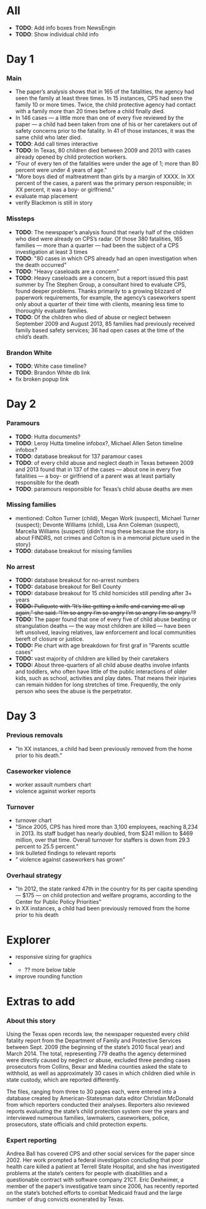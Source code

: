 # All
- **TODO**: Add info boxes from NewsEngin
- **TODO**: Show individual child info

# Day 1

### Main
- The paper’s analysis shows that in 165 of the fatalities, the agency had seen the family at least three times. In 15 instances, CPS had seen the family 10 or more times. Twice, the child protective agency had contact with a family more than 20 times before a child finally died.
- In 146 cases — a little more than one of every five reviewed by the paper — a child had been taken from one of his or her caretakers out of safety concerns prior to the fatality. In 41 of those instances, it was the same child who later died.
- **TODO**: Add call times interactive
- **TODO**: In Texas, 80 children died between 2009 and 2013 with cases already opened by child protection workers.
- "Four of every ten of the fatalities were under the age of 1; more than 80 percent were under 4 years of age."
- "More boys died of maltreatment than girls by a margin of XXXX. In XX percent of the cases, a parent was the primary person responsible; in XX percent, it was a boy- or girlfriend."
- evaluate map placement
- verify Blackmon is still in story

### Missteps
- **TODO**: The newspaper’s analysis found that nearly half of the children who died were already on CPS’s radar. Of those 380 fatalities, 165 families — more than a quarter — had been the subject of a CPS investigation at least 3 times
- **TODO**: "80 cases in which CPS already had an open investigation when the death occurred"
- **TODO**: "Heavy caseloads are a concern"
- **TODO**: Heavy caseloads are a concern, but a report issued this past summer by The Stephen Group, a consultant hired to evaluate CPS, found deeper problems. Thanks primarily to a growing blizzard of paperwork requirements, for example, the agency’s caseworkers spent only about a quarter of their time with clients, meaning less time to thoroughly evaluate families.
- **TODO**: Of the children who died of abuse or neglect between September 2009 and August 2013, 85 families had previously received family based safety services; 36 had open cases at the time of the child’s death.

### Brandon White
- **TODO**: White case timeline?
- **TODO**: Brandon White db link
- fix broken popup link

# Day 2

### Paramours
- **TODO**: Hutta documents?
- **TODO**: Leroy Hutta timeline infobox?, Michael Allen Seton timeline infobox?
- **TODO**: database breakout for 137 paramour cases
- **TODO**: of every child abuse and neglect death in Texas between 2009 and 2013 found that in 137 of the cases — about one in every five fatalities — a boy- or girlfriend of a parent was at least partially responsible for the death
- **TODO**:  paramours responsible for Texas’s child abuse deaths are men

### Missing families
- mentioned: Colton Turner (child), Megan Work (suspect), Michael Turner (suspect); Devonte Williams (child), Lisa Ann Coleman (suspect), Marcella Williams (suspect) {didn't mug these because the story is about FINDRS, not crimes and Colton is in a memorial picture used in the story}
- **TODO**: database breakout for missing families

### No arrest
- **TODO:** database breakout for no-arrest numbers
- **TODO:** database breakout for Bell County
- **TODO:** database breakout for 15 child homicides still pending after 3+ years
- ~~**TODO:** Pullquote with “It’s like getting a knife and carving me all up again,” she said. “I’m so angry I’m so angry I’m so angry I’m so angry.”?~~
- **TODO:** The paper found that one of every five of child abuse beating or strangulation deaths — the way most children are killed — have been left unsolved, leaving relatives, law enforcement and local communities bereft of closure or justice.
- **TODO:** Pie chart with age breakdown for first graf in "Parents scuttle cases"
- **TODO:** vast majority of children are killed by their caretakers
- **TODO:** About three-quarters of all child abuse deaths involve infants and toddlers, who often have little of the public interactions of older kids, such as school, activities and play dates. That means their injuries can remain hidden for long stretches of time. Frequently, the only person who sees the abuse is the perpetrator.

# Day 3

### Previous removals
- "In XX instances, a child had been previously removed from the home prior to his death."

### Caseworker violence
- worker assault numbers chart
- violence against worker reports

### Turnover
- turnover chart
- "Since 2005, CPS has hired more than 3,100 employees, reaching 8,234 in 2013. Its staff budget has nearly doubled, from $241 million to $469 million, over that time. Overall turnover for staffers is down from 29.3 percent to 25.5 percent."
- link bulleted findings to relevant reports
- " violence against caseworkers has grown"

### Overhaul strategy
- "In 2012, the state ranked 47th in the country for its per capita spending — $175 — on child protection and welfare programs, according to the Center for Public Policy Priorities"
- In XX instances, a child had been previously removed from the home prior to his death


# Explorer

- responsive sizing for graphics
- + ?? more below table
- improve rounding function


# Extras to add

### About this story

Using the Texas open records law, the newspaper requested every child fatality report from the Department of Family and Protective Services between Sept. 2009 (the beginning of the state’s 2010 fiscal year) and March 2014. The total, representing 779 deaths the agency determined were directly caused by neglect or abuse, excluded three pending cases prosecutors from Collins, Bexar and Medina counties asked the state to withhold, as well as approximately 30 cases in which children died while in state custody, which are reported differently.

The files, ranging from three to 30 pages each, were entered into a database created by American-Statesman data editor Christian McDonald from which reporters conducted their analyses. Reporters also reviewed reports evaluating the state’s child protection system over the years and interviewed numerous families, lawmakers, caseworkers, police, prosecutors, state officials and child protection experts.

### Expert reporting

Andrea Ball has covered CPS and other social services for the paper since 2002. Her work prompted a federal investigation concluding that poor health care killed a patient at Terrell State Hospital, and she has investigated problems at the state’s centers for people with disabilities and a questionable contract with software company 21CT. Eric Dexheimer, a member of the paper’s investigative team since 2006, has recently reported on the state’s botched efforts to combat Medicaid fraud and the large number of drug convicts exonerated by Texas.
